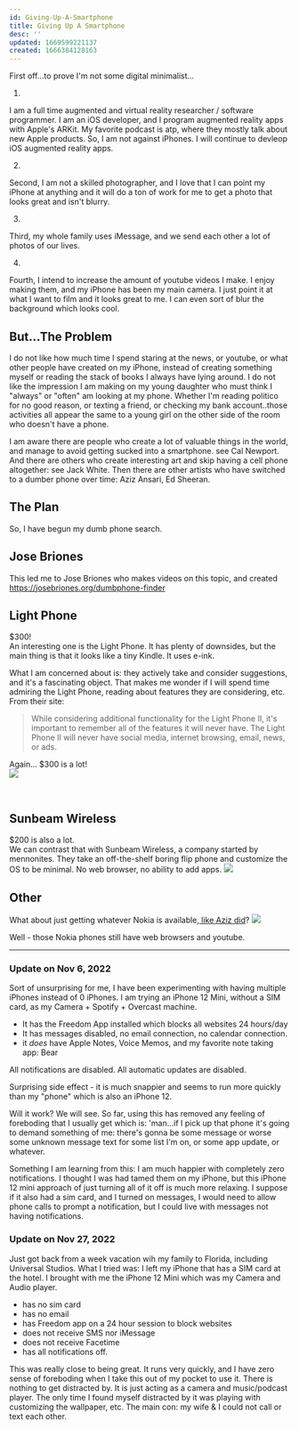 ```yaml
---
id: Giving-Up-A-Smartphone
title: Giving Up A Smartphone
desc: ''
updated: 1669599221137
created: 1666384128163
---
```


First off...to prove I'm not some digital minimalist... <br>

1. 
I am a full time augmented and virtual reality researcher / software programmer. I am an iOS developer, and I program augmented reality apps with Apple's ARKit. 
My favorite podcast is atp, where they mostly talk about new Apple products. 
So, I am not against iPhones.
I will continue to devleop iOS augmented reality apps. 

2. 
Second, I am not a skilled photographer, and I love that I can point my iPhone at anything and it will do a ton of work for me to get a photo that looks great and isn't blurry.

3. 
Third, my whole family uses iMessage, and we send each other a lot of photos of our lives. 

4. 
Fourth, I intend to increase the amount of youtube videos I make. I enjoy making them, and my iPhone has been my main camera. I just point it at what I want to film and it looks great to me. I can even sort of blur the background which looks cool.

## But...The Problem <br>
I do not like how much time I spend staring at the news, or youtube, or what other people have created on my iPhone, instead of creating something myself or reading the stack of books I always have lying around.
I do not like the impression I am making on my young daughter who must think I "always" or "often" am looking at my phone. Whether I'm reading politico for no good reason, or texting a friend, or checking my bank account..those activities all appear the same to a young girl on the other side of the room who doesn't have a phone.

I am aware there are people who create a lot of valuable things in the world, and manage to avoid getting sucked into a smartphone. see Cal Newport. And there are others who create interesting art and skip having a cell phone altogether: see Jack White.
Then there are other artists who have switched to a dumber phone over time: Aziz Ansari, Ed Sheeran. 

## The Plan
So, I have begun my dumb phone search. 

## Jose Briones
This led me to Jose Briones who makes videos on this topic, and created https://josebriones.org/dumbphone-finder

## Light Phone
$300! <br>
An interesting one is the Light Phone. It has plenty of downsides, but the main thing is that it looks like a tiny Kindle. It uses e-ink.

What I am concerned about is: they actively take and consider suggestions, and it's a fascinating object. 
That makes me wonder if I will spend time admiring the Light Phone, reading about features they are considering, etc. 
From their site:
> While considering additional functionality for the Light Phone II, it's important to remember all of the features it will never have. The Light Phone II will never have social media, internet browsing, email, news, or ads. 

Again... $300 is a lot! <br>
![](/assets/images/2022-10-21-16-52-24.png)

<br>

## Sunbeam Wireless
$200 is also a lot.<br>
We can contrast that with Sunbeam Wireless, a company started by mennonites. 
They take an off-the-shelf boring flip phone and customize the OS to be minimal. No web browser, no ability to add apps.
![](/assets/images/2022-10-21-16-51-15.png)

## Other
What about just getting whatever Nokia is available,[ like Aziz did](https://www.calnewport.com/blog/2022/05/09/aziz-ansaris-digital-minimalism/)?
![](/assets/images/2022-10-21-16-58-37.png)

Well - those Nokia phones still have web browsers and youtube. 

---
### Update on Nov 6, 2022

Sort of unsurprising for me, I have been experimenting with having multiple iPhones instead of 0 iPhones.
I am trying an iPhone 12 Mini, without a SIM card, as my Camera + Spotify + Overcast machine.
- It has the Freedom App installed which blocks all websites 24 hours/day
- It has messages disabled, no email connection, no calendar connection.
- it *does* have Apple Notes, Voice Memos, and my favorite note taking app: Bear

All notifications are disabled. All automatic updates are disabled.

Surprising side effect - it is much snappier and seems to run more quickly than my "phone" which is also an iPhone 12.

Will it work? We will see. 
So far, using this has removed any feeling of foreboding that I usually get which is:
'man...if I pick up that phone it's going to demand something of me: there's gonna be some message or worse some unknown message text for some list I'm on, or some app update, or whatever. 

Something I am learning from this: I am much happier with completely zero notifications. I thought I was had tamed them on my iPhone, but this iPhone 12 mini approach of just turning all of it off is much more relaxing. 
I suppose if it also had a sim card, and I turned on messages, I would need to allow phone calls to prompt a notification, but I could live with messages not having notifications.


### Update on Nov 27, 2022
Just got back from a week vacation wih my family to Florida, including Universal Studios. 
What I tried was: I left my iPhone that has a SIM card at the hotel.
I brought with me the iPhone 12 Mini which was my Camera and Audio player.
- has no sim card
- has no email
- has Freedom app on a 24 hour session to block websites
- does not receive SMS nor iMessage
- does not receive Facetime
- has all notifications off. 

This was really close to being great. It runs very quickly, and I have zero sense of foreboding when I take this out of my pocket to use it. There is nothing to get distracted by. It is just acting as a camera and music/podcast player. The only time I found myself distracted by it was playing with customizing the wallpaper, etc.
The main con: my wife & I could not call or text each other. 

